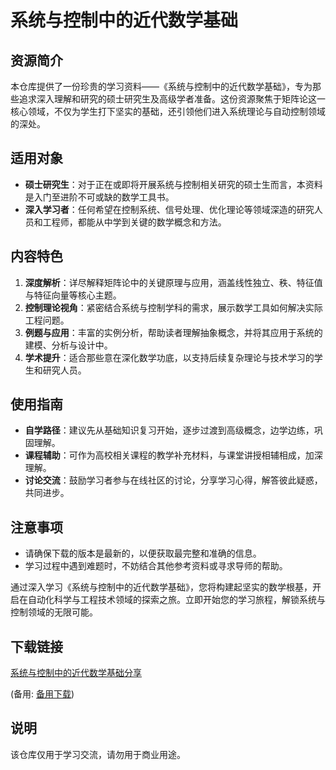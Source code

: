 # 系统与控制中的近代数学基础

## 资源简介

本仓库提供了一份珍贵的学习资料——《系统与控制中的近代数学基础》，专为那些追求深入理解和研究的硕士研究生及高级学者准备。这份资源聚焦于矩阵论这一核心领域，不仅为学生打下坚实的基础，还引领他们进入系统理论与自动控制领域的深处。

## 适用对象

- **硕士研究生**：对于正在或即将开展系统与控制相关研究的硕士生而言，本资料是入门至进阶不可或缺的数学工具书。
- **深入学习者**：任何希望在控制系统、信号处理、优化理论等领域深造的研究人员和工程师，都能从中学到关键的数学概念和方法。
  
## 内容特色

1. **深度解析**：详尽解释矩阵论中的关键原理与应用，涵盖线性独立、秩、特征值与特征向量等核心主题。
2. **控制理论视角**：紧密结合系统与控制学科的需求，展示数学工具如何解决实际工程问题。
3. **例题与应用**：丰富的实例分析，帮助读者理解抽象概念，并将其应用于系统的建模、分析与设计中。
4. **学术提升**：适合那些意在深化数学功底，以支持后续复杂理论与技术学习的学生和研究人员。

## 使用指南

- **自学路径**：建议先从基础知识复习开始，逐步过渡到高级概念，边学边练，巩固理解。
- **课程辅助**：可作为高校相关课程的教学补充材料，与课堂讲授相辅相成，加深理解。
- **讨论交流**：鼓励学习者参与在线社区的讨论，分享学习心得，解答彼此疑惑，共同进步。

## 注意事项

- 请确保下载的版本是最新的，以便获取最完整和准确的信息。
- 学习过程中遇到难题时，不妨结合其他参考资料或寻求导师的帮助。

通过深入学习《系统与控制中的近代数学基础》，您将构建起坚实的数学根基，开启在自动化科学与工程技术领域的探索之旅。立即开始您的学习旅程，解锁系统与控制领域的无限可能。

## 下载链接
[系统与控制中的近代数学基础分享](https://pan.quark.cn/s/55942182c8d3) 

(备用: [备用下载](https://pan.baidu.com/s/1N2zz91vxAlB4PX5bSMH0pw?pwd=1234))

## 说明

该仓库仅用于学习交流，请勿用于商业用途。
